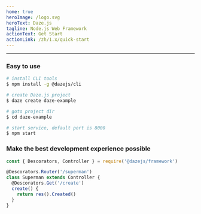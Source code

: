```yaml
---
home: true
heroImage: /logo.svg
heroText: Daze.js
tagline: Node.js Web Framework
actionText: Get Start
actionLink: /zh/1.x/quick-start
---
```


----

### Easy to use
```bash
# install CLI tools
$ npm install -g @dazejs/cli

# create Daze.js project
$ daze create daze-example

# goto project dir
$ cd daze-example

# start service, default port is 8000
$ npm start
```

### Make the best development experience possible
```js
const { Descorators, Controller } = require('@dazejs/framework')

@Descorators.Router('/superman')
class Superman extends Controller {
  @Descorators.Get('/create')
  create() {
    return res().Created()
  }
}
```